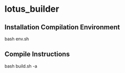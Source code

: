 # lotus_builder

## Installation Compilation Environment
bash env.sh


## Compile Instructions
bash build.sh -a

